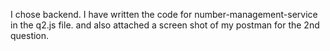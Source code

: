 I chose backend.
I have written the code for number-management-service in the q2.js file.
and also attached a screen shot of my postman for the 2nd question.
